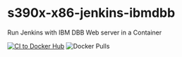# s390x-x86-jenkins-ibmdbb
Run Jenkins with IBM DBB Web server in a Container

[![CI to Docker Hub](https://github.com/zOS-Application-RI/s390x-x86-jenkins-ibmdbb/actions/workflows/docker-image.yml/badge.svg)](https://github.com/zOS-Application-RI/s390x-x86-jenkins-ibmdbb/actions/workflows/docker-image.yml) ![Docker Pulls](https://img.shields.io/docker/pulls/ashish1981/s390x-x86-jenkins-ibmdbb)